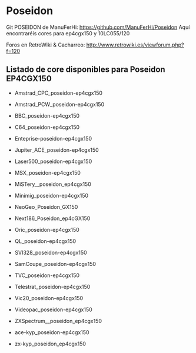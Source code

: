 # Poseidon

Git POSEIDON de ManuFerHi: https://github.com/ManuFerHi/Poseidon
Aquí encontraréis cores para ep4cgx150 y 10LC055/120

Foros en RetroWiki & Cacharreo: http://www.retrowiki.es/viewforum.php?f=120

## Listado de core disponibles para Poseidon EP4CGX150

- Amstrad_CPC_poseidon-ep4cgx150 

- Amstrad_PCW_poseidon-ep4cgx150

- BBC_poseidon-ep4cgx150

- C64_poseidon-ep4cgx150

- Enteprise-poseidon-ep4cgx150

- Jupiter_ACE_poseidon-ep4cgx150

- Laser500_poseidon-ep4cgx150

- MSX_poseidon-ep4cgx150

- MiSTery__poseidon_ep4cgx150

- Minimig_poseidon-ep4cgx150

- NeoGeo_Poseidon_GX150

- Next186_Poseidon_ep4cGX150

- Oric_poseidon-ep4cgx150

- QL_poseidon-ep4cgx150

- SVI328_poseidon-ep4cgx150

- SamCoupe_poseidon-ep4cgx150

- TVC_poseidon-ep4cgx150

- Telestrat_poseidon-ep4cgx150

- Vic20_poseidon-ep4cgx150

- Videopac_poseidon-ep4cgx150

- ZXSpectrum__poseidon_ep4cgx150

- ace-kyp_poseidon-ep4cgx150

- zx-kyp_poseidon_ep4cgx150
